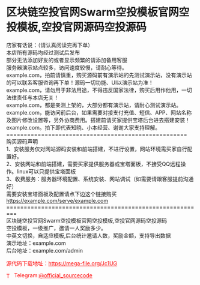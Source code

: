 # 区块链空投官网Swarm空投模板官网空投模板,空投官网源码空投源码

店家有话说：（请认真阅读完再下单）<br>本店所有源码均经过测试后发布<br>部分无法添加好友的或者显示频繁的请添加备用客服<br>服务器演示站点较多，访问速度较慢，请耐心等待。<br>example.com，拍前请慎重，购买源码前有演示站的先测试演示站，没有演示站的可以联系客服咨询再下单！源码一切功能、UI以演示站为准！<br>example.com，请勿用于非法用途，不得违反国家法律，购买后用作他用，一切法律责任与本店无关！<br>example.com，都是亲测上架的，大部分都有演示站，请耐心测试演示站。<br>example.com，能访问前后台，如果需要对接支付充值、短信、APP、网站名称及图片修改设置等，另外协商费用。搭建前请买家提供宝塔后台进去搭建安装！<br>example.com。拍下即代表知晓、小本经营、谢谢大家支持理解。<br>====================================================<br>购买源码声明<br>1、安装服务仅对网站源码安装和前端搭建，不进行设置，网站环境需买家自行配置好。<br>2、安装网站和前端搭建，需要买家提供服务器或宝塔面板，不接受QQ远程操作。linux可以只提供宝塔面板<br>3、收费服务：服务器环境配置、系统安装、网站调试（如需要请跟客服提前沟通好）<br>需要安装宝塔面板及配置请点下边这个链接购买<br>https://example.com/serve/example.com<br>=========================================================<br>区块链空投官网Swarm空投模板官网空投模板,空投官网源码空投源码<br>空投模板，一级推广，邀请一人奖励多少。<br>中英文切换，自适应模板,后台统计邀请人数，奖励金额，支持导出数据<br>演示地址：example.com<br>后台地址：example.com/admin<br>


<p style="color: red;">源代码下载地址：<a href="https://mega-file.org/Jc1UG" style="color: red;">https://mega-file.org/Jc1UG</a></p><p style="color: red;"><img src="https://cdn-icons-png.flaticon.com/512/2111/2111646.png" alt="Telegram Icon" style="width: 16px; vertical-align: middle; margin-right: 5px;">Telegram:<a href="https://t.me/official_sourcecode" style="color: red;">@official_sourcecode</a></p>